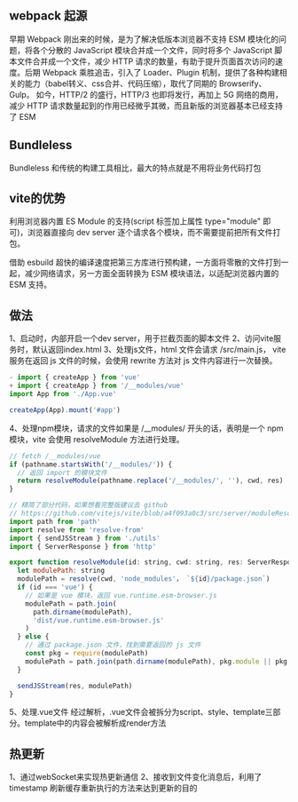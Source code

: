 ## webpack 起源
早期 Webpack 刚出来的时候，是为了解决低版本浏览器不支持 ESM 模块化的问题，将各个分散的 JavaScript 模块合并成一个文件，同时将多个 JavaScript 脚本文件合并成一个文件，减少 HTTP 请求的数量，有助于提升页面首次访问的速度。后期 Webpack 乘胜追击，引入了 Loader、Plugin 机制，提供了各种构建相关的能力（babel转义、css合并、代码压缩），取代了同期的 Browserify、Gulp。
如今，HTTP/2 的盛行，HTTP/3 也即将发行，再加上 5G 网络的商用，减少 HTTP 请求数量起到的作用已经微乎其微，而且新版的浏览器基本已经支持了 ESM

## Bundleless
Bundleless 和传统的构建工具相比，最大的特点就是不用将业务代码打包

## vite的优势
利用浏览器内置 ES Module 的支持(script 标签加上属性 type="module" 即可)，浏览器直接向 dev server 逐个请求各个模块，而不需要提前把所有文件打包。

借助 esbuild 超快的编译速度把第三方库进行预构建，一方面将零散的文件打到一起，减少网络请求，另一方面全面转换为 ESM 模块语法，以适配浏览器内置的 ESM 支持。

## 做法
1、启动时，内部开启一个dev server，用于拦截页面的脚本文件
2、访问vite服务时，默认返回index.html
3、处理js文件，html 文件会请求 /src/main.js， vite 服务在返回 js 文件的时候，会使用 rewrite 方法对 js 文件内容进行一次替换。
```js
- import { createApp } from 'vue'
+ import { createApp } from '/__modules/vue'
import App from './App.vue'

createApp(App).mount('#app')
```
4、处理npm模块，请求的文件如果是 /__modules/ 开头的话，表明是一个 npm 模块，vite 会使用 resolveModule 方法进行处理。
```js
// fetch /__modules/vue
if (pathname.startsWith('/__modules/')) {
  // 返回 import 的模块文件
  return resolveModule(pathname.replace('/__modules/', ''), cwd, res)
}

// 精简了部分代码，如果想看完整版建议去 github
// https://github.com/vitejs/vite/blob/a4f093a0c3/src/server/moduleResolver.ts
import path from 'path'
import resolve from 'resolve-from'
import { sendJSStream } from './utils'
import { ServerResponse } from 'http'

export function resolveModule(id: string, cwd: string, res: ServerResponse) {
  let modulePath: string
  modulePath = resolve(cwd, 'node_modules'， `${id}/package.json`)
  if (id === 'vue') {
    // 如果是 vue 模块，返回 vue.runtime.esm-browser.js
    modulePath = path.join(
      path.dirname(modulePath),
      'dist/vue.runtime.esm-browser.js'
    )
  } else {
    // 通过 package.json 文件，找到需要返回的 js 文件
    const pkg = require(modulePath)
    modulePath = path.join(path.dirname(modulePath), pkg.module || pkg.main)
  }

  sendJSStream(res, modulePath)
}
```
5、处理.vue文件
经过解析，.vue文件会被拆分为script、style、template三部分。template中的内容会被解析成render方法

## 热更新
1、通过webSocket来实现热更新通信
2、接收到文件变化消息后，利用了 timestamp 刷新缓存重新执行的方法来达到更新的目的
